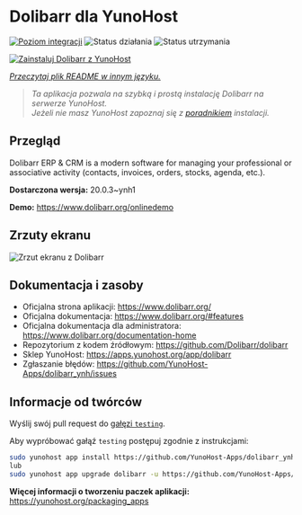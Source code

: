 <!--
To README zostało automatycznie wygenerowane przez <https://github.com/YunoHost/apps/tree/master/tools/readme_generator>
Nie powinno być ono edytowane ręcznie.
-->

# Dolibarr dla YunoHost

[![Poziom integracji](https://apps.yunohost.org/badge/integration/dolibarr)](https://ci-apps.yunohost.org/ci/apps/dolibarr/)
![Status działania](https://apps.yunohost.org/badge/state/dolibarr)
![Status utrzymania](https://apps.yunohost.org/badge/maintained/dolibarr)

[![Zainstaluj Dolibarr z YunoHost](https://install-app.yunohost.org/install-with-yunohost.svg)](https://install-app.yunohost.org/?app=dolibarr)

*[Przeczytaj plik README w innym języku.](./ALL_README.md)*

> *Ta aplikacja pozwala na szybką i prostą instalację Dolibarr na serwerze YunoHost.*  
> *Jeżeli nie masz YunoHost zapoznaj się z [poradnikiem](https://yunohost.org/install) instalacji.*

## Przegląd

Dolibarr ERP & CRM is a modern software for managing your professional or associative activity (contacts, invoices, orders, stocks, agenda, etc.).

**Dostarczona wersja:** 20.0.3~ynh1

**Demo:** <https://www.dolibarr.org/onlinedemo>

## Zrzuty ekranu

![Zrzut ekranu z Dolibarr](./doc/screenshots/screenshot.jpg)

## Dokumentacja i zasoby

- Oficjalna strona aplikacji: <https://www.dolibarr.org/>
- Oficjalna dokumentacja: <https://www.dolibarr.org/#features>
- Oficjalna dokumentacja dla administratora: <https://www.dolibarr.org/documentation-home>
- Repozytorium z kodem źródłowym: <https://github.com/Dolibarr/dolibarr>
- Sklep YunoHost: <https://apps.yunohost.org/app/dolibarr>
- Zgłaszanie błędów: <https://github.com/YunoHost-Apps/dolibarr_ynh/issues>

## Informacje od twórców

Wyślij swój pull request do [gałęzi `testing`](https://github.com/YunoHost-Apps/dolibarr_ynh/tree/testing).

Aby wypróbować gałąź `testing` postępuj zgodnie z instrukcjami:

```bash
sudo yunohost app install https://github.com/YunoHost-Apps/dolibarr_ynh/tree/testing --debug
lub
sudo yunohost app upgrade dolibarr -u https://github.com/YunoHost-Apps/dolibarr_ynh/tree/testing --debug
```

**Więcej informacji o tworzeniu paczek aplikacji:** <https://yunohost.org/packaging_apps>
